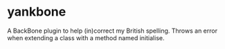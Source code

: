 yankbone
========

A BackBone plugin to help (in)correct my British spelling. Throws an error when extending a class with a method named initialise.
